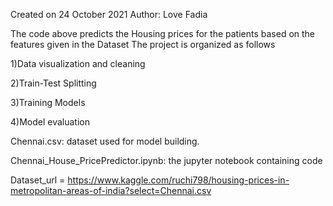 Created on 24 October 2021
Author: Love Fadia

The code above predicts the Housing prices for the patients based on the features given in the Dataset The project is organized as follows

1)Data visualization and cleaning

2)Train-Test Splitting

3)Training Models

4)Model evaluation



Chennai.csv: dataset used for model building.

Chennai_House_PricePredictor.ipynb: the jupyter notebook containing code

Dataset_url =  https://www.kaggle.com/ruchi798/housing-prices-in-metropolitan-areas-of-india?select=Chennai.csv

